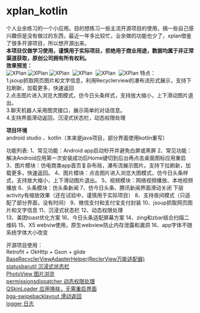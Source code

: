 # xplan_kotlin
个人业余练习的一个小应用。目的想练习一些主流开源项目的使用，搞一些自己感兴趣但是没有做过的东西，最近一年多比较忙，业余做的功能也少了，xplan借鉴了很多开源项目，所以想开源出来。  
**本项目仅做学习使用，谨慎用于实际项目，拒绝用于商业用途，数据均属于非正常渠道获取，原创公司拥有所有权利。**  
**效果预览：**  
 ![XPlan](https://github.com/JustRight815/XPlan/blob/master/screenshort/%E5%BE%AE%E4%BF%A1%E5%9B%BE%E7%89%87_20171101151455.png) 
 ![XPlan](https://github.com/JustRight815/XPlan/blob/master/screenshort/%E5%BE%AE%E4%BF%A1%E5%9B%BE%E7%89%87_20171101151511.jpg)
 ![XPlan](https://github.com/JustRight815/XPlan/blob/master/screenshort/%E5%BE%AE%E4%BF%A1%E5%9B%BE%E7%89%87_20171101151537.jpg)
 ![XPlan](https://github.com/JustRight815/XPlan/blob/master/screenshort/%E5%BE%AE%E4%BF%A1%E5%9B%BE%E7%89%87_20171101151542.png)
 ![XPlan](https://github.com/JustRight815/XPlan/blob/master/screenshort/%E5%BE%AE%E4%BF%A1%E5%9B%BE%E7%89%87_20171101151546.jpg)
 ![XPlan](https://github.com/JustRight815/XPlan/blob/master/screenshort/%E5%BE%AE%E4%BF%A1%E5%9B%BE%E7%89%87_20171101151554.jpg)
  特点：  
  1.jsoup抓取网页图片和文字信息，利用Recyclerview的瀑布流形式展示，支持下拉刷新，加载更多，快速返回    
  2.点击图片进入浏览大图模式，仿今日头条样式，支持放大缩小，上下滑动图片退出。   
  3.聊天机器人采用图灵接口，展示简单的对话信息。  
  4.支持界面滑动返回，沉浸式状态栏，动态权限处理  
  
 **项目环境**  
 android studio 、kotlin（本来是java项目，部分界面使用kotlin重写）
 
功能列表:
 1、常见功能：Android app启动秒开并避免白屏或黑屏
 2、常见功能：解决Android应用第一次安装成功后Home键切到后台再点击桌面图标应用重启
 3、图片模块：仿电商类app首页复杂布局，瀑布流展示图片。支持下拉刷新，加载更多，快速返回。
 4、图片模块：点击图片进入浏览大图模式，仿今日头条样式，支持放大缩小，上下滑动图片退出。
 5、视频模块：网络视频播放、本地视频播放
 6、头条模块：仿头条新闻
 7、仿今日头条、腾讯新闻界面滑动关闭 下层activity有缩放效果（还在试验中，谨慎用于实际项目）
 8、支持夜间模式（只适配了部分界面，没有时间）
 9、微信支付和支付宝支付封装
 10、jsoup抓取网页图片和文字信息
 11、沉浸式状态栏
 12、动态权限处理  
 13、美团toast优化方案
 16、今日头条适配屏幕方案
 14、zing和zbar结合扫描二维码
 15、X5 webviw使用，原生webview防止内存泄露和漏洞
 16、app字体不随系统字体大小改变
  
   开源项目使用：  
    Retrofit + OkHttp + Gson + glide 
    [BaseRecyclerViewAdapterHelper(ReclerView万能适配器)](https://github.com/CymChad/BaseRecyclerViewAdapterHelper)  
    [statusbarutil 沉浸式状态栏](https://github.com/laobie/StatusBarUtil)  
    [PhotoView  图片浏览](https://github.com/chrisbanes/PhotoView/tree/master)  
    [permissionsdispatcher 动态权限处理](https://github.com/permissions-dispatcher/PermissionsDispatcher)    
    [QSkinLoader  应用换肤，无需重启界面](https://github.com/qqliu10u/QSkinLoader)   
    [bga-swipebacklayout 滑动返回](https://github.com/bingoogolapple/BGASwipeBackLayout-Android)   
    [logger 日志](https://github.com/orhanobut/logger)   
    
    
  
